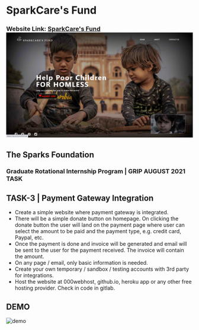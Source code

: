# SparkCare's Fund
### Website Link: <a href="https://adarshn7.github.io/SparkCares-Fund/" target="_blank">SparkCare's Fund <img src="assets/img/demo.png" alt="demo" ></a>
## The Sparks Foundation
### Graduate Rotational Internship Program | GRIP AUGUST 2021 TASK

## TASK-3 | Payment Gateway Integration
- Create a simple website where payment gateway is integrated.
- There will be a simple donate button on homepage. On clicking the donate button the user will land on the payment page where user can select the amount to be paid and the payment type, e.g. credit card, Paypal, etc.
- Once the payment is done and invoice will be generated and email will be sent to the user for the payment received. The invoice will contain the amount.
- On any page / email, only basic information is needed.
- Create your own temporary / sandbox / testing accounts with 3rd party for integrations.
- Host the website at 000webhost, github.io, heroku app or any other free hosting provider. Check in code in gitlab.

## DEMO

<img src="assets/img/demo.gif" alt="demo" width="854" height="480">
